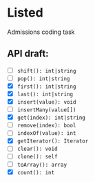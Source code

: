 # Listed
Admissions coding task  

## API draft:

- [ ] `shift(): int|string`
- [ ] `pop(): int|string`
- [x] `first(): int|string`
- [x] `last(): int|string`
- [x] `insert(value): void`
- [ ] `insertMany(value[])`
- [x] `get(index): int|string`
- [ ] `remove(index): bool`
- [ ] `indexOf(value): int`
- [x] `getIterator(): Iterator`
- [ ] `clear(): void`
- [ ] `clone(): self`
- [ ] `toArray(): array`
- [x] `count(): int`
